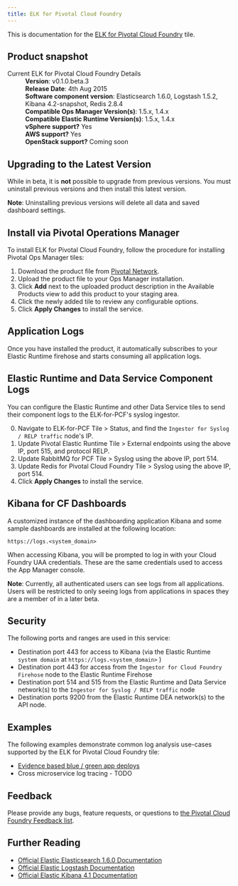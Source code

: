```yaml
---
title: ELK for Pivotal Cloud Foundry
---
```


This is documentation for the [ELK for Pivotal Cloud Foundry](https://network.pivotal.io/products/elk) tile.

## Product snapshot

<dl>
<dt>Current ELK for Pivotal Cloud Foundry Details</dt>
<dd><strong>Version</strong>: v0.1.0.beta.3 </dd>
<dd><strong>Release Date</strong>: 4th Aug 2015</dd>
<dd><strong>Software component version</strong>: Elasticsearch 1.6.0, Logstash 1.5.2, Kibana 4.2-snapshot, Redis 2.8.4</dd>
<dd><strong>Compatible Ops Manager Version(s)</strong>: 1.5.x, 1.4.x</dd>
<dd><strong>Compatible Elastic Runtime Version(s)</strong>: 1.5.x, 1.4.x</dd>
<dd><strong>vSphere support?</strong> Yes</dd>
<dd><strong>AWS support?</strong> Yes</dd>
<dd><strong>OpenStack support?</strong> Coming soon</dd>
</dl>

## Upgrading to the Latest Version

While in beta, it is **not** possible to upgrade from previous versions. You must uninstall previous versions and then install this latest version.

<p class="note"><strong>Note</strong>: Uninstalling previous versions will delete all data and saved dashboard settings.</p>

## Install via Pivotal Operations Manager

To install ELK for Pivotal Cloud Foundry, follow the procedure for installing Pivotal Ops Manager tiles:

1. Download the product file from [Pivotal Network](https://network.pivotal.io/).
1. Upload the product file to your Ops Manager installation.
1. Click **Add** next to the uploaded product description in the Available Products view to add this product to your staging area.
1. Click the newly added tile to review any configurable options.
1. Click **Apply Changes** to install the service.

## Application Logs

Once you have installed the product, it automatically subscribes to your Elastic Runtime firehose and starts consuming all application logs.

## Elastic Runtime and Data Service Component Logs

You can configure the Elastic Runtime and other Data Service tiles to send their component logs to the ELK-for-PCF's syslog ingestor.

0. Navigate to ELK-for-PCF Tile > Status, and find the `Ingestor for Syslog / RELP traffic` node's IP.
0. Update Pivotal Elastic Runtime Tile > External endpoints using the above IP, port 515, and protocol RELP.
0. Update RabbitMQ for PCF Tile > Syslog using the above IP, port 514.
0. Update Redis for Pivotal Cloud Foundry Tile > Syslog using the above IP, port 514.
0. Click **Apply Changes** to install the service.

## Kibana for CF Dashboards

A customized instance of the dashboarding application Kibana and some sample dashboards are installed at the following location:

```
https://logs.<system_domain>
```

When accessing Kibana, you will be prompted to log in with your Cloud Foundry UAA credentials. These are the same credentials used to access the App Manager console.

<p class="note"><strong>Note</strong>: Currently, all authenticated users can see logs from all applications. Users will be restricted to only seeing logs from applications in spaces they are a member of in a later beta.</p>

## Security
The following ports and ranges are used in this service:

* Destination port 443 for access to Kibana (via the Elastic Runtime `system domain` at `https://logs.<system_domain>` )
* Destination port 443 for access from the `Ingestor for Cloud Foundry Firehose` node to the Elastic Runtime Firehose
* Destination port 514 and 515 from the Elastic Runtime and Data Service network(s) to the  `Ingestor for Syslog / RELP traffic` node
* Destination ports 9200 from the Elastic Runtime DEA network(s) to the API node.

## Examples

The following examples demonstrate common log analysis use-cases supported by the ELK for Pivotal Cloud Foundry tile:

* [Evidence based blue / green app deploys](https://github.com/stayup-io/cf-dicey-app)
* Cross microservice log tracing - TODO

## Feedback

Please provide any bugs, feature requests, or questions to [the Pivotal Cloud Foundry Feedback list](mailto:pivotal-cf-feedback@pivotal.io).

## Further Reading

* [Official Elastic Elasticsearch 1.6.0 Documentation](https://www.elastic.co/guide/en/elasticsearch/reference/1.6/index.html)
* [Official Elastic Logstash Documentation](https://www.elastic.co/guide/en/logstash/current/index.html)
* [Official Elastic Kibana 4.1 Documentation](https://www.elastic.co/guide/en/kibana/current/index.html)
